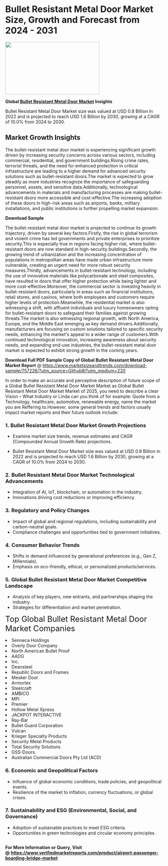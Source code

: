 <H1>Bullet Resistant Metal Door Market Size, Growth and Forecast from 2024 - 2031</H1><img class="aligncenter size-medium wp-image-584254" src="https://thirdeyenews.in/wp-content/uploads/2024/09/Global-Market-Research-300x168.jpeg" alt="" width="300" height="168" /><p><strong>Global&nbsp;<a href="https://www.marketsizeandtrends.com/download-sample/757226/?utm_source=Github8j?utm_medium=220">Bullet Resistant Metal Door Market</a> Insights</strong></p><p>Bullet Resistant Metal Door Market size was valued at USD 0.8 Billion in 2022 and is projected to reach USD 1.6 Billion by 2030, growing at a CAGR of 10.0% from 2024 to 2030.</p><p><h2>Market Growth Insights</h2> <p>The bullet-resistant metal door market is experiencing significant growth driven by increasing security concerns across various sectors, including commercial, residential, and government buildings.Rising crime rates, terrorist threats, and the need for enhanced protection in critical infrastructure are leading to a higher demand for advanced security solutions such as bullet-resistant doors.The market is expected to grow steadily as more industries recognize the importance of safeguarding personnel, assets, and sensitive data.Additionally, technological advancements in materials and manufacturing processes are making bullet-resistant doors more accessible and cost-effective.The increasing adoption of these doors in high-risk areas such as airports, banks, military installations, and public institutions is further propelling market expansion.</p> <p><strong>Download Sample</strong></p> <p>The bullet-resistant metal door market is projected to continue its growth trajectory, driven by several key factors.Firstly, the rise in global terrorism and violent crime has led governments and private enterprises to prioritize security.This is especially true in regions facing higher risk, where bullet-resistant doors are now standard in high-security buildings.Secondly, the growing trend of urbanization and the increasing concentration of populations in metropolitan areas have made urban infrastructure more vulnerable, creating an urgent need for more robust security measures.Thirdly, advancements in bullet-resistant technology, including the use of innovative materials like polycarbonate and steel composites, have resulted in doors that offer higher protection while being lighter and more cost-effective.Moreover, the commercial sector is investing heavily in bullet-resistant doors, particularly in areas such as financial institutions, retail stores, and casinos, where both employees and customers require higher levels of protection.Meanwhile, the residential market is also witnessing a shift, with affluent individuals and luxury homeowners opting for bullet-resistant doors to safeguard their families against growing threats.The market is also witnessing regional growth, with North America, Europe, and the Middle East emerging as key demand drivers.Additionally, manufacturers are focusing on custom solutions tailored to specific security needs, enhancing the market's appeal to a wider range of customers.With continued technological innovation, increasing awareness about security needs, and expanding end-use industries, the bullet-resistant metal door market is expected to exhibit strong growth in the coming years.</p> <p><span class=""><strong>Download Full PDF Sample Copy of Global Bullet Resistant Metal Door Market Report</strong> @ <a href="https://www.marketsizeandtrends.com/download-sample/757226/?utm_source=Github8j?utm_medium=220" target="_blank">https://www.marketsizeandtrends.com/download-sample/757226/?utm_source=Github8j?utm_medium=220</a></span></p><p>In order to make an accurate and perceptive description of future scope of a Global&nbsp;Bullet Resistant Metal Door Market Market as Global&nbsp;Bullet Resistant Metal Door Market Market of 2025, you need to describe a clear Vision &ndash; What Industry or Linda can you think of for example: Quote from a Technology, healthcare, automotive, renewable energy, name the market you are Reffering to.However, some general trends and factors usually impact market reports and their future outlook include:</p><h3>1.&nbsp;<strong>Bullet Resistant Metal Door Market Growth Projections</strong></h3><ul><li>Examine market size trends, revenue estimates and CAGR (Compounded Annual Growth Rate) projections.</li><li><p>Bullet Resistant Metal Door Market size was valued at USD 0.8 Billion in 2022 and is projected to reach USD 1.6 Billion by 2030, growing at a CAGR of 10.0% from 2024 to 2030.</p></li></ul><h3>2.&nbsp;<strong>Bullet Resistant Metal Door Market Technological Advancements</strong></h3><ul><li>Integration of AI, IoT, blockchain, or automation in the industry.</li><li>Innovations driving cost reductions or improving efficiency.</li></ul><h3>3.&nbsp;<strong>Regulatory and Policy Changes</strong></h3><ul><li>Impact of global and regional regulations, including sustainability and carbon-neutral goals.</li><li>Compliance challenges and opportunities tied to government initiatives.</li></ul><h3>4.&nbsp;<strong>Consumer Behavior Trends</strong></h3><ul><li>Shifts in demand influenced by generational preferences (e.g., Gen Z, Millennials).</li><li>Emphasis on eco-friendly, ethical, or personalized products/services.</li></ul><h3>5.&nbsp;<strong>Global Bullet Resistant Metal Door Market Competitive Landscape</strong></h3><ul><li>Analysis of key players, new entrants, and partnerships shaping the industry.</li><li>Strategies for differentiation and market penetration.</li></ul><p data-pm-slice="1 1 []"><span style="color: inherit; font-family: inherit; font-size: 25px;">Top Global Bullet Resistant Metal Door Market Companies</span></p><div class="" data-test-id=""><p><li>Senneca Holdings</li><li> Overly Door Company</li><li> North American Bullet Proof</li><li> AADG</li><li> Inc.</li><li> Deansteel</li><li> Republic Doors and Frames</li><li> Mesker Door</li><li> Armortex</li><li> Steelcraft</li><li> AMBICO</li><li> MPI</li><li> Premier</li><li> Hollow Metal Xpress</li><li> JACKPOT INTERACTIVE</li><li> Ray-Bar</li><li> Bullet Guard Corporation</li><li> Vulcan</li><li> Krieger Specialty Products</li><li> Security Metal Products</li><li> Total Security Solutions</li><li> GSS-Doors</li><li> Australian Commercial Doors Pty Ltd (ACD)</li></p></div><h3>6.&nbsp;<strong>Economic and Geopolitical Factors</strong></h3><ul><li>Influence of global economic conditions, trade policies, and geopolitical events.</li><li>Resilience of the market to inflation, currency fluctuations, or global crises.</li></ul><h3>7.&nbsp;<strong>Sustainability and ESG (Environmental, Social, and Governance)</strong></h3><ul><li>Adoption of sustainable practices to meet ESG criteria.</li><li>Opportunities in green technologies and circular economy principles.</li></ul><h2><strong style="font-size: 14px;">For More Information or Query, Visit @&nbsp;</strong><a style="background-color: #ffffff; font-size: 14px;" href="https://www.marketsizeandtrends.com/report/bullet-resistant-metal-door-market/" target="_blank">https://www.verifiedmarketreports.com/product/airport-passenger-boarding-bridge-market</a></h2>